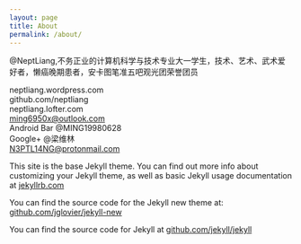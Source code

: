 ```yaml
---
layout: page
title: About
permalink: /about/
---
```


@NeptLiang,不务正业的计算机科学与技术专业大一学生，技术、艺术、武术爱好者，懒癌晚期患者，安卡图笔准五吧观光团荣誉团员

neptliang.wordpress.com<br/>
github.com/neptliang<br/>
neptliang.lofter.com<br/>
ming6950x@outlook.com<br/>
Android Bar @MING19980628<br/>
Google+ @梁维林<br/>
N3PTL14NG@protonmail.com


This site is the base Jekyll theme. You can find out more info about customizing your Jekyll theme, as well as basic Jekyll usage documentation at [jekyllrb.com](http://jekyllrb.com/)

You can find the source code for the Jekyll new theme at: [github.com/jglovier/jekyll-new](https://github.com/jglovier/jekyll-new)

You can find the source code for Jekyll at [github.com/jekyll/jekyll](https://github.com/jekyll/jekyll)
